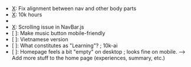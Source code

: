 - [X]: Fix alignment between nav and other body parts
- [X]: 10k hours 
- [X]: Mobile-friendly
- [X]: Scrolling issue in NavBar.js
- [ ]: Make music button mobile-friendly
- [ ]: Vietnamese version
- [ ]: What constitutes as "Learning"? ; 10k-ai
- [ ]: Homepage feels a bit "empty" on desktop ; looks fine on mobile. --> Add more stuff to the home page (experiences, summary, etc.)

